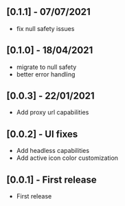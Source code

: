 ## [0.1.1] - 07/07/2021

* fix null safety issues

## [0.1.0] - 18/04/2021

* migrate to null safety
* better error handling

## [0.0.3] - 22/01/2021

* Add proxy url capabilities

## [0.0.2] - UI fixes

* Add headless capabilities
* Add active icon color customization

## [0.0.1] - First release

* First release

